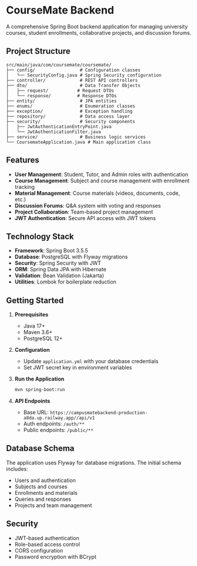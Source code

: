 # CourseMate Backend

A comprehensive Spring Boot backend application for managing university courses, student enrollments, collaborative projects, and discussion forums.

## Project Structure

```
src/main/java/com/coursemate/coursemate/
├── config/                 # Configuration classes
│   └── SecurityConfig.java # Spring Security configuration
├── controller/             # REST API controllers
├── dto/                    # Data Transfer Objects
│   ├── request/           # Request DTOs
│   └── response/          # Response DTOs
├── entity/                 # JPA entities
├── enums/                  # Enumeration classes
├── exception/              # Exception handling
├── repository/             # Data access layer
├── security/               # Security components
│   ├── JwtAuthenticationEntryPoint.java
│   └── JwtAuthenticationFilter.java
├── service/                # Business logic services
└── CoursemateApplication.java # Main application class
```

## Features

- **User Management**: Student, Tutor, and Admin roles with authentication
- **Course Management**: Subject and course management with enrollment tracking
- **Material Management**: Course materials (videos, documents, code, etc.)
- **Discussion Forums**: Q&A system with voting and responses
- **Project Collaboration**: Team-based project management
- **JWT Authentication**: Secure API access with JWT tokens

## Technology Stack

- **Framework**: Spring Boot 3.5.5
- **Database**: PostgreSQL with Flyway migrations
- **Security**: Spring Security with JWT
- **ORM**: Spring Data JPA with Hibernate
- **Validation**: Bean Validation (Jakarta)
- **Utilities**: Lombok for boilerplate reduction

## Getting Started

1. **Prerequisites**
   - Java 17+
   - Maven 3.6+
   - PostgreSQL 12+

2. **Configuration**
   - Update `application.yml` with your database credentials
   - Set JWT secret key in environment variables

3. **Run the Application**
   ```bash
   mvn spring-boot:run
   ```

4. **API Endpoints**
   - Base URL: `https://campusmatebackend-production-a8da.up.railway.app//api/v1`
   - Auth endpoints: `/auth/**`
   - Public endpoints: `/public/**`

## Database Schema

The application uses Flyway for database migrations. The initial schema includes:
- Users and authentication
- Subjects and courses
- Enrollments and materials
- Queries and responses
- Projects and team management

## Security

- JWT-based authentication
- Role-based access control
- CORS configuration
- Password encryption with BCrypt
